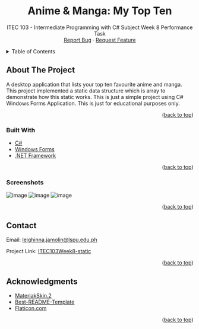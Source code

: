 <div id="top"></div>

  <h1 align="center">Anime & Manga: My Top Ten</h1>

  <p align="center">
    ITEC 103 - Intermediate Programming with C# Subject Week 8 Performance Task
    <br />
    <a href="https://github.com/leighTOR/ITEC103Week8-static/issues">Report Bug</a>
    ·
    <a href="https://github.com/leighTOR/ITEC103Week8-static/issues">Request Feature</a>
  </p>
</div>



<!-- TABLE OF CONTENTS -->
<details>
  <summary>Table of Contents</summary>
  <ol>
    <li>
      <a href="#about-the-project">About The Project</a>
      <ul>
        <li><a href="#built-with">Built With</a></li>
        <li><a href="#screenshots">Screenshots</a></li>
      </ul>
    </li>
    <li><a href="#contact">Contact</a></li>
    <li><a href="#acknowledgments">Acknowledgments</a></li>
  </ol>
</details>



<!-- ABOUT THE PROJECT -->
## About The Project

A desktop application that lists your top ten favourite anime and manga. This project implemented a static data structure which is array to demonstrate how this static works. This is just a simple project using C# Windows Forms Application. This is just for educational purposes only.

<p align="right">(<a href="#top">back to top</a>)</p>



### Built With


* [C#](https://dotnet.microsoft.com/en-us/languages/csharp)
* [Windows Forms](https://docs.microsoft.com/en-us/dotnet/desktop/winforms/?view=netdesktop-6.0)
* [.NET Framework](https://dotnet.microsoft.com/en-us/download/dotnet-framework)


<p align="right">(<a href="#top">back to top</a>)</p>

### Screenshots
![image](https://user-images.githubusercontent.com/98265778/167232242-34fe9c1a-0d2a-47d8-8a12-b16cedc54207.png)
![image](https://user-images.githubusercontent.com/98265778/167232299-6d260364-17de-4bbd-8a79-d4a9814606d2.png)
![image](https://user-images.githubusercontent.com/98265778/167232343-2049ea2d-a650-47e4-8357-bd67950e38a6.png)


<p align="right">(<a href="#top">back to top</a>)</p>


<!-- CONTACT -->
## Contact

Email: [leighinna.jamolin@lspu.edu.ph](mailto:leighinna.jamolin@lspu.edu.ph)

Project Link: [ITEC103Week8-static](https://github.com/leighTOR/ITEC103Week8-static)

<p align="right">(<a href="#top">back to top</a>)</p>



<!-- ACKNOWLEDGMENTS -->
## Acknowledgments

* [MateriakSkin.2](https://www.nuget.org/packages/MaterialSkin.2/)
* [Best-README-Template](https://github.com/othneildrew/Best-README-Template)
* [Flaticon.com](https://www.flaticon.com/)

<p align="right">(<a href="#top">back to top</a>)</p>

